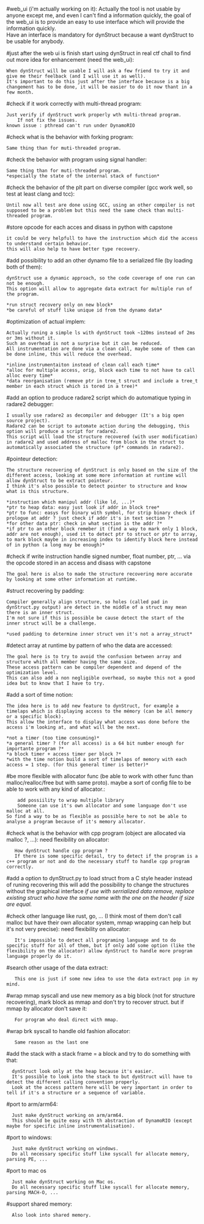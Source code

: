 #web_ui (i'm actually working on it):
	Actually the tool is not usable by anyone except me, and even I can't find a information quickly, the goal of the web_ui is to provide an easy to use interface which will provide the information quickly.  
	Have an interface is mandatory for dynStruct because a want dynStruct to be usable for anybody.

#just after the web ui is finish start using dynStruct in real ctf chall to find out more idea for enhancement (need the web_ui):
     	
	When dynStruct will be usable I will ask a few friend to try it and give me their feelback (and I will use it as well).  
	It's important to do this just after the interface because is a big changement has to be done, it will be easier to do it now thant in a few month.  

#check if it work correctly with multi-thread program:
        
	Just verify if dynStruct work properly wth multi-thread program.  
      	If not fix the issues.
	known issue : pthread can't run under DynamoRIO

#check what is the behavior with forking program:
      
	Same thing than for muti-threaded program.
	
#check the behavior with program using signal handler:

	Same thing than for muti-threaded program.
	*especially the state of the internal stack of function*

#check the behavior of the plt part on diverse compiler (gcc work well, so test at least clang and tcc):
        
	Until now all test are done using GCC, using an other compiler is not supposed to be a problem but this need the same check than multi-threaded program.       

#store opcode for each acces and disass in python with capstone

  	it could be very helpfull to have the instruction which did the access to understand certain behavior.
	this will also help to have better type recovery.

#add possibility to add an other dynamo file to a serialized file (by loading both of them): 
        
	dynStruct use a dynamic approach, so the code coverage of one run can not be enough.  
	This option will allow to aggregate data extract for multiple run of the program.  

	*run struct recovery only on new block*  
	*be careful of stuff like unique id from the dynamo data*  

#optimization of actual implem:
	
	Actually runing a simple ls with dynStruct took ~120ms instead of 2ms or 3ms without it.  
	Such an overhead is not a surprise but it can be reduced.  
	All instrumentation are done via a clean call, maybe some of them can be done inline, this will reduce the overhead.  

	*inline instrumentaiton instead of clean call each time*  
	*alloc for multiple access, orig, block each time to not have to call alloc every time*
	*data reorganisation (remove ptr in tree_t struct and include a tree_t member in each struct which is tored in a tree)*

#add an option to produce radare2 script which do automatique typing in radare2 debugger:
     	
	I usually use radare2 as decompiler and debugger (It's a big open source project).  
	Radare2 can be script to automate action during the debugging, this option will produce a script for radare2.  
	This script will load the structure recovered (with user modification) in radare2 and used address of malloc from block in the struct to automatically associated the structure (pf* commands in radare2).

#pointeur detection:
	
	The structure recovering of dynStruct is only based on the size of the different access, looking at some more information at runtime will allow dynStruct to be extract pointeur.  
	I think it's also possible to detect pointer to structure and know what is this structure.  

	*instruction which manipul addr (like ld, ...)*   
	*ptr to heap data: easy just look if addr in block tree*  
	*ptr to func: easys for binary with symbol, for strip binary check if prologue at addr ? just check if addr it's in text section ?*  
	*for other data ptr: check in what section is the addr ?*  
	*if ptr to an other block remeber it (find a way to mark only 1 block, addr are not enough), used it to detect ptr to struct or ptr to array, to mark block maybe in increasing index to identify block here instead of in python (a long may be enough)*  

#check if write instruction handle signed number, float number, ptr, ... via the opcode stored in an access and disass with capstone
        
	The goal here is also to made the structure recovering more accurate by looking at some other information at runtime.

#struct recovering by padding:
	
	Compiler generally align structure, so holes (called pad in dynStruct.py output) are detect in the middle of a struct may mean there is an inner struct.  
	I'm not sure if this is possible be cause detect the start of the inner struct will be a challenge.  

	*used padding to determine inner struct ven it's not a array_struct*

#detect array at runtime by pattern of who the data are accessed:
	
	The goal here is to try to avoid the confusion between array and structure whith all member having the same size.  
	These access pattern can be compiler dependent and depend of the optimization level.  
	This can also add a non negligible overhead, so maybe this not a good idea but to know that I have to try.


#add a sort of time notion:
        
	The idea here is to add new feature to dynStruct, for example a timelaps which is displaying access to the mémory (can be all memory or a specific block).  
	This allow the interface to display what access was done before the access i'm looking at, and what will be the next.
	
	*not a timer (too time consuming)*  
	*a general timer ? (for all access) is a 64 bit number enough for importante program ?*  
	*a block timer + access timer per block ?*  
	*with the time notion build a sort of timelaps of memory with each access = 1 step. (for this general timer is better)*

#be more flexible with allocator func (be able to work with other func than malloc/realloc/free but with same proto). maybe a sort of config file to be able to work with any kind of allocator.:

    	add possiility to wrap multiple library
    	Someone can use it's own allocator and some language don't use malloc at all.  
	So find a way to be as flexible as possible here to not be able to analyse a program because of it's memory allocator.

#check what is the behavior with cpp program (object are allocated via malloc ?, ...): need flexibility on allocator:

       How dynStruct handle cpp program ?  
       If there is some specific detail, try to detect if the program is a c++ program or not and do the necessary stuff to handle cpp program correctly.

#add a option to dynStruct.py to load struct from a C style header instead of runing recovering
       this will add the possibility to change the structures without the graphical interface
       *if use with serrialized data remove, replace existing struct who have the same name with the one on the header if size are equal.*

#check other language like rust, go, ... (I think most of them don't call malloc but have their own allocator system, mmap wrapping can help but it's not very precise): need flexibility on allocator:

       It's impossible to detect all programing language and to do specific stuff for all of them, but if only add some option (like the flexibility on the allocator) allow dynStruct to handle more program language properly do it.

#search other usage of the data extract:

       This one is just if some new idea to use the data extract pop in my mind.

#wrap mmap syscall and use new memory as a big block (not for structure recovering), mark block as mmap and don't try to recover struct. but if mmap by allocator don't save it:

       For program who deal direct with mmap.

#wrap brk syscall to handle old fashion allocator:

       Same reason as the last one

#add the stack with a stack frame = a block and try to do something with that:

      dynStruct look only at the heap because it's easier.  
      It's possible to look into the stack to but dynStruct will have to detect the different calling convention properly.  
      Look at the access pattern here will be very important in order to tell if it's a structure or a sequence of variable.

#port to arm/arm64:

      Just make dynStruct working on arm/arm64.
      This should be quite easy with th abstraction of DynamoRIO (except maybe for specific inline instrumentalisation).

#port to windows:

      Just make dynStruct working on windows.  
      Do all necessary specific stuff like syscall for allocate memory, parsing PE, ...

#port to mac os

      Just make dynStruct working on Mac os.  
      Do all necessary specific stuff like syscall for allocate memory, parsing MACH-O, ...

#support shared memory:

      Also look into shared memory.

